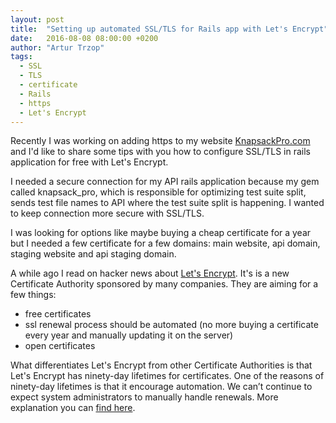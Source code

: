 ```yaml
---
layout: post
title:  "Setting up automated SSL/TLS for Rails app with Let's Encrypt"
date:   2016-08-08 08:00:00 +0200
author: "Artur Trzop"
tags:
  - SSL
  - TLS
  - certificate
  - Rails
  - https
  - Let's Encrypt
---
```


Recently I was working on adding https to my website [KnapsackPro.com](https://knapsackpro.com) and I'd like to share some tips with you how to configure SSL/TLS in rails application for free with Let's Encrypt.

I needed a secure connection for my API rails application because my gem called knapsack_pro, which is responsible for optimizing test suite split, sends test file names to API where the test suite split is happening. I wanted to keep connection more secure with SSL/TLS.

I was looking for options like maybe buying a cheap certificate for a year but I needed a few certificate for a few domains: main website, api domain, staging website and api staging domain.

A while ago I read on hacker news about [Let's Encrypt](https://letsencrypt.org). It's is a new Certificate Authority sponsored by many companies. They are aiming for a few things:

* free certificates
* ssl renewal process should be automated (no more buying a certificate every year and manually updating it on the server)
* open certificates

What differentiates Let's Encrypt from other Certificate Authorities is that Let's Encrypt has ninety-day lifetimes for certificates. One of the reasons of ninety-day lifetimes is that it encourage automation. We can’t continue to expect system administrators to manually handle renewals. More explanation you can [find here](https://letsencrypt.org/2015/11/09/why-90-days.html).

